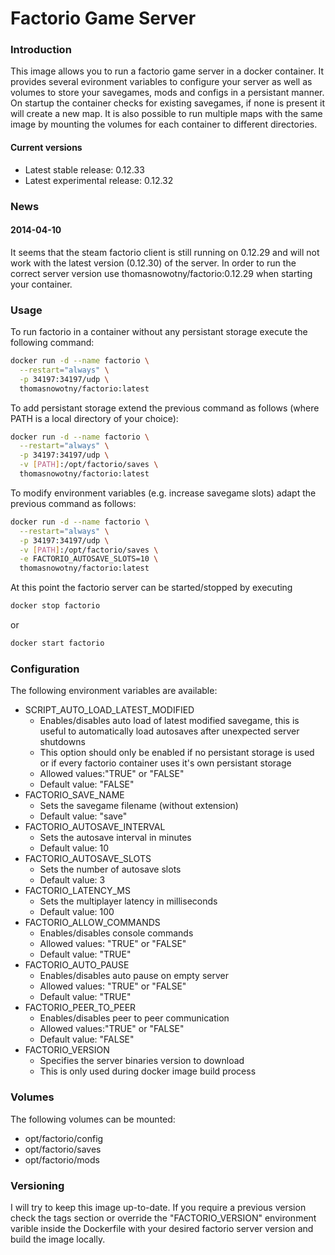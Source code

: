 # Factorio Game Server

### Introduction
This image allows you to run a factorio game server in a docker container. It provides several evironment variables to configure your server as well as volumes to store your savegames, mods and configs in a persistant manner. On startup the container checks for existing savegames, if none is present it will create a new map. It is also possible to run multiple maps with the same image by mounting the volumes for each container to different directories.

#### Current versions
* Latest stable release: 0.12.33
* Latest experimental release: 0.12.32

### News
#### 2014-04-10
It seems that the steam factorio client is still running on 0.12.29 and will not work with the latest version (0.12.30) of the server. In order to run the correct server version use thomasnowotny/factorio:0.12.29 when starting your container.

### Usage
To run factorio in a container without any persistant storage execute the following command:
~~~sh
docker run -d --name factorio \
  --restart="always" \
  -p 34197:34197/udp \
  thomasnowotny/factorio:latest
~~~
To add persistant storage extend the previous command as follows (where PATH is a local directory of your choice):
~~~sh
docker run -d --name factorio \
  --restart="always" \
  -p 34197:34197/udp \
  -v [PATH]:/opt/factorio/saves \
  thomasnowotny/factorio:latest
~~~
To modify environment variables (e.g. increase savegame slots) adapt the previous command as follows:
~~~sh
docker run -d --name factorio \
  --restart="always" \
  -p 34197:34197/udp \
  -v [PATH]:/opt/factorio/saves \
  -e FACTORIO_AUTOSAVE_SLOTS=10 \
  thomasnowotny/factorio:latest
~~~
At this point the factorio server can be started/stopped by executing
~~~sh
docker stop factorio
~~~
or
~~~sh
docker start factorio
~~~

### Configuration
The following environment variables are available:
* SCRIPT_AUTO_LOAD_LATEST_MODIFIED
  * Enables/disables auto load of latest modified savegame, this is useful to automatically load autosaves after unexpected server shutdowns
  * This option should only be enabled if no persistant storage is used or if every factorio container uses it's own persistant storage
  * Allowed values:"TRUE" or "FALSE"
  * Default value: "FALSE"
* FACTORIO_SAVE_NAME
  * Sets the savegame filename (without extension)
  * Default value: "save"
* FACTORIO_AUTOSAVE_INTERVAL
  * Sets the autosave interval in minutes
  * Default value: 10
* FACTORIO_AUTOSAVE_SLOTS
  * Sets the number of autosave slots
  * Default value: 3
* FACTORIO_LATENCY_MS
  * Sets the multiplayer latency in milliseconds
  * Default value: 100
* FACTORIO_ALLOW_COMMANDS
  * Enables/disables console commands
  * Allowed values: "TRUE" or "FALSE"
  * Default value: "TRUE"
* FACTORIO_AUTO_PAUSE
  * Enables/disables auto pause on empty server
  * Allowed values: "TRUE" or "FALSE"
  * Default value: "TRUE"
* FACTORIO_PEER_TO_PEER
  * Enables/disables peer to peer communication
  * Allowed values:"TRUE" or "FALSE"
  * Default value: "FALSE"
* FACTORIO_VERSION
  * Specifies the server binaries version to download
  * This is only used during docker image build process

### Volumes
The following volumes can be mounted:
* opt/factorio/config
* opt/factorio/saves
* opt/factorio/mods

### Versioning
I will try to keep this image up-to-date. If you require a previous version check the tags section or override the "FACTORIO_VERSION" environment varible inside the Dockerfile with your desired factorio server version and build the image locally.
